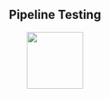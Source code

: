 <!--Languages and Tools Section-->       
<h2 align="center">Pipeline Testing</h2> 
<p align="center">
<img width="100px"  src="https://skillicons.dev/icons?i=jenkins"  />
</p>
<br />
